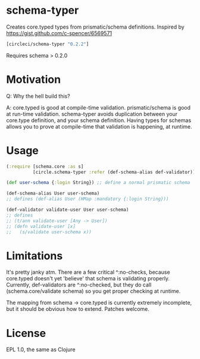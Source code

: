 schema-typer
============

Creates core.typed types from prismatic/schema definitions. Inspired by https://gist.github.com/c-spencer/6569571

```clojure
[circleci/schema-typer "0.2.2"]
```
Requires schema > 0.2.0


Motivation
==========
Q: Why the hell build this?

A: core.typed is good at compile-time validation. prismatic/schema is
good at run-time validation. schema-typer avoids duplication between your
core.type definition, and your schema definition. Having types for
schemas allows you to prove at compile-time that validation is
happening, at runtime.

Usage
=====
```clojure
(:require [schema.core :as s]
          [circle.schema-typer :refer (def-schema-alias def-validator)])

(def user-schema {:login String}) ;; define a normal prismatic schema

(def-schema-alias User user-schema)
;; defines (def-alias User (HMap :mandatory {:login String}))

(def-validator validate-user User user-schema)
;; defines
;; (t/ann validate-user [Any -> User])
;; (defn validate-user [x]
;;   (s/validate user-schema x))
```

Limitations
===========

It's pretty janky atm. There are a few critical ^:no-checks, because
core.typed doesn't yet 'believe' that schema is validating
properly. Currently, def-validators are ^:no-checked, but they do call (schema.core/validate schema) so you get proper checking at runtime.

The mapping from schema -> core.typed is currently extremely incomplete, but it should be obvious how to extend. Patches welcome.

License
=======
EPL 1.0, the same as Clojure
